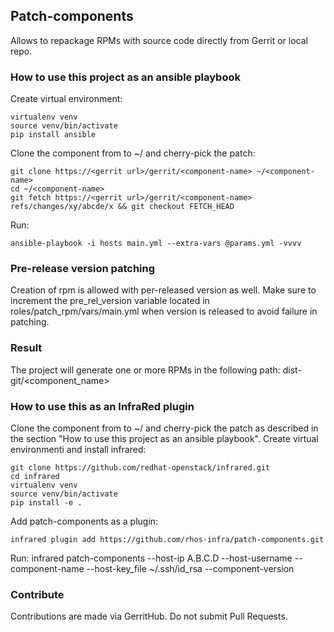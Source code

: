 ## Patch-components

Allows to repackage RPMs with source code directly from Gerrit or local repo.

### How to use this project as an ansible playbook

Create virtual environment:

    virtualenv venv
    source venv/bin/activate
    pip install ansible

Clone the component <component-name> from <gerrit url> to ~/ and cherry-pick the patch:

    git clone https://<gerrit url>/gerrit/<component-name> ~/<component-name>
    cd ~/<component-name>
    git fetch https://<gerrit url>/gerrit/<component-name> refs/changes/xy/abcde/x && git checkout FETCH_HEAD

Run:

    ansible-playbook -i hosts main.yml --extra-vars @params.yml -vvvv


### Pre-release version patching

Creation of rpm is allowed with per-released version as well. Make sure to increment the pre_rel_version
variable located in roles/patch_rpm/vars/main.yml when version is released to avoid failure in patching.


### Result

The project will generate one or more RPMs in the following path: dist-git/<component_name>


### How to use this as an InfraRed plugin

Clone the component <component-name> from <gerrit url> to ~/ and cherry-pick the patch as described in the section
"How to use this project as an ansible playbook". Create virtual environmenti and install infrared:

    git clone https://github.com/redhat-openstack/infrared.git
    cd infrared
    virtualenv venv
    source venv/bin/activate
    pip install -e .

Add patch-components as a plugin:

    infrared plugin add https://github.com/rhos-infra/patch-components.git

Run:
    infrared patch-components --host-ip A.B.C.D --host-username <user-name> --component-name <component-name>  --host-key_file ~/.ssh/id_rsa  --component-version <rhos version>

### Contribute

Contributions are made via GerritHub. Do not submit Pull Requests.
